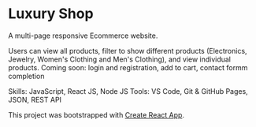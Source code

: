 # Luxury Shop

A multi-page responsive Ecommerce website.

Users can view all products, filter to show different products (Electronics, Jewelry, Women's Clothing and Men's Clothing), and view individual products. 
Coming soon: login and registration, add to cart, contact formm completion

Skills: JavaScript, React JS, Node JS
Tools: VS Code, Git & GitHub Pages, JSON, REST API

This project was bootstrapped with [Create React App](https://github.com/facebook/create-react-app).

